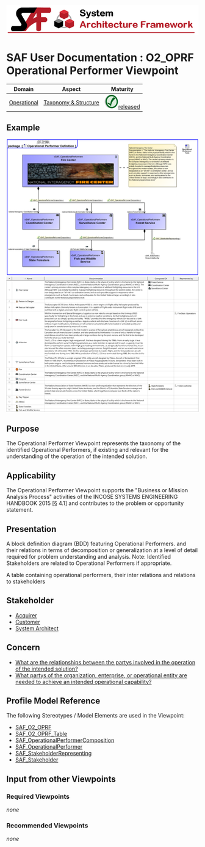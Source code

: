![System Architecture Framework](../diagrams/Banner_SAF.png)
# SAF User Documentation : **O2_OPRF** Operational Performer Viewpoint
|**Domain**|**Aspect**|**Maturity**|
| --- | --- | --- |
|[Operational](../domains.md#Domain-Operational)|[Taxonomy & Structure](../aspects.md#Aspect-Taxonomy-&-Structure)|![Released](../diagrams/Symbol_confirmed.png )[released](../using-saf/maturity.md#released)|
## Example
![Operational-Performer-Viewpoint-primary-example.svg](../diagrams/vp-examples/Operational-Performer-Viewpoint-primary-example.svg)
![Operational-Performer-Viewpoint-primary-example-1.svg](../diagrams/vp-examples/Operational-Performer-Viewpoint-primary-example-1.svg)
## Purpose
The Operational Performer Viewpoint represents the taxonomy of the identified Operational Performers, if existing and relevant for the understanding of the operation of the intended solution. 
## Applicability
The Operational Performer Viewpoint supports the "Business or Mission Analysis Process" activities of the INCOSE SYSTEMS ENGINEERING HANDBOOK 2015 [§ 4.1] and contributes to the problem or opportunity statement.
## Presentation
A block definition diagram (BDD) featuring Operational Performers. and their relations in terms of decomposition or generalization at a level of detail required for problem understanding and analysis. 
Note: Identified Stakeholders are related to Operational Performers if appropriate.

A table containing operational performers, their inter relations  and relations to stakeholders

## Stakeholder
* [Acquirer](../stakeholders.md#Acquirer)
* [Customer](../stakeholders.md#Customer)
* [System Architect](../stakeholders.md#System-Architect)
## Concern
* [What are the relationships between the partys involved in the operation of the intended solution?](../concerns.md#_2021x_2_8710274_1674576759040_585536_23465)
* [What partys of the organization, enterprise, or operational entity are needed to achieve an intended operational capability?](../concerns.md#_2021x_2_8710274_1674576759028_333016_23460)
## Profile Model Reference
The following Stereotypes / Model Elements are used in the Viewpoint:
* [SAF_O2_OPRF](../stereotypes.md#SAF_O2_OPRF)
* [SAF_O2_OPRF_Table](../stereotypes.md#SAF_O2_OPRF_Table)
* [SAF_OperationalPerformerComposition](../stereotypes.md#SAF_OperationalPerformerComposition)
* [SAF_OperationalPerformer](../stereotypes.md#SAF_OperationalPerformer)
* [SAF_StakeholderRepresenting](../stereotypes.md#SAF_StakeholderRepresenting)
* [SAF_Stakeholder](../stereotypes.md#SAF_Stakeholder)
## Input from other Viewpoints
### Required Viewpoints
*none*
### Recommended Viewpoints
*none*

